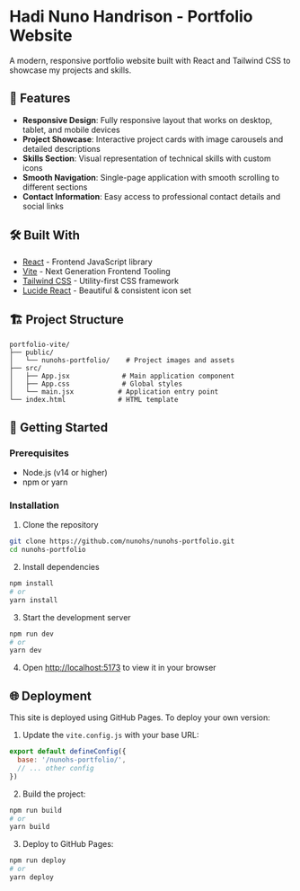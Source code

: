 # Hadi Nuno Handrison - Portfolio Website

A modern, responsive portfolio website built with React and Tailwind CSS to showcase my projects and skills.

## 🚀 Features

- **Responsive Design**: Fully responsive layout that works on desktop, tablet, and mobile devices
- **Project Showcase**: Interactive project cards with image carousels and detailed descriptions
- **Skills Section**: Visual representation of technical skills with custom icons
- **Smooth Navigation**: Single-page application with smooth scrolling to different sections
- **Contact Information**: Easy access to professional contact details and social links

## 🛠️ Built With

- [React](https://reactjs.org/) - Frontend JavaScript library
- [Vite](https://vitejs.dev/) - Next Generation Frontend Tooling
- [Tailwind CSS](https://tailwindcss.com/) - Utility-first CSS framework
- [Lucide React](https://lucide.dev/) - Beautiful & consistent icon set

## 🏗️ Project Structure

```text
portfolio-vite/
├── public/
│   └── nunohs-portfolio/    # Project images and assets
├── src/
│   ├── App.jsx             # Main application component
│   ├── App.css             # Global styles
│   └── main.jsx           # Application entry point
└── index.html             # HTML template
```

## 🚀 Getting Started

### Prerequisites

- Node.js (v14 or higher)
- npm or yarn

### Installation

1. Clone the repository
```bash
git clone https://github.com/nunohs/nunohs-portfolio.git
cd nunohs-portfolio
```

2. Install dependencies
```bash
npm install
# or
yarn install
```

3. Start the development server
```bash
npm run dev
# or
yarn dev
```

4. Open [http://localhost:5173](http://localhost:5173) to view it in your browser

## 🌐 Deployment

This site is deployed using GitHub Pages. To deploy your own version:

1. Update the `vite.config.js` with your base URL:
```javascript
export default defineConfig({
  base: '/nunohs-portfolio/',
  // ... other config
})
```

2. Build the project:
```bash
npm run build
# or
yarn build
```

3. Deploy to GitHub Pages:
```bash
npm run deploy
# or
yarn deploy
```
